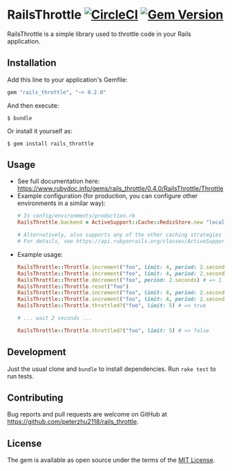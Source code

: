 # RailsThrottle [![CircleCI](https://circleci.com/gh/peterzhu2118/rails_throttle/tree/master.svg?style=svg)](https://circleci.com/gh/peterzhu2118/rails_throttle/tree/master) [![Gem Version](https://badge.fury.io/rb/rails_throttle.svg)](https://badge.fury.io/rb/rails_throttle)

RailsThrottle is a simple library used to throttle code in your Rails application.

## Installation

Add this line to your application's Gemfile:

```ruby
gem "rails_throttle", "~> 0.2.0"
```

And then execute:

    $ bundle

Or install it yourself as:

    $ gem install rails_throttle

## Usage

- See full documentation here: https://www.rubydoc.info/gems/rails_throttle/0.4.0/RailsThrottle/Throttle
- Example configuration (for production, you can configure other environments in a similar way):
    ```ruby
    # In config/environments/production.rb
    RailsThrottle.backend = ActiveSupport::Cache::RedisStore.new "localhost:6379/0"

    # Alternatively, also supports any of the other caching strategies of ActiveSupport::Cache.
    # For details, see https://api.rubyonrails.org/classes/ActiveSupport/Cache.html.
    ```
- Example usage:
    ```ruby
    RailsThrottle::Throttle.increment("foo", limit: 4, period: 2.seconds) # => 1
    RailsThrottle::Throttle.increment("foo", limit: 4, period: 2.seconds) # => 2
    RailsThrottle::Throttle.decrement("foo", period: 2.seconds) # => 1
    RailsThrottle::Throttle.reset("foo")
    RailsThrottle::Throttle.increment("foo", limit: 4, period: 2.seconds, increment: 4) # => 4
    RailsThrottle::Throttle.increment("foo", limit: 4, period: 2.seconds) # => RailsThrottle::ThrottleError
    RailsThrottle::Throttle.throttled?("foo", limit: 5) # => true

    # ... wait 2 seconds ...

    RailsThrottle::Throttle.throttled?("foo", limit: 5) # => false
    ```

## Development

Just the usual clone and `bundle` to install dependencies. Run `rake test` to run tests.

## Contributing

Bug reports and pull requests are welcome on GitHub at https://github.com/peterzhu2118/rails_throttle.

## License

The gem is available as open source under the terms of the [MIT License](https://opensource.org/licenses/MIT).

